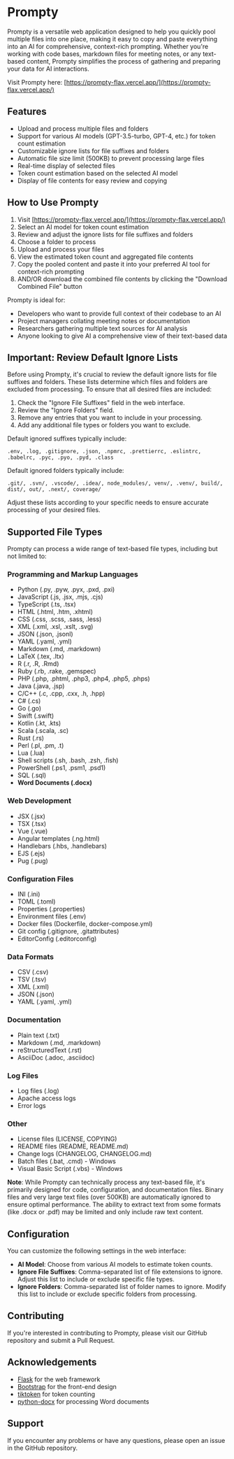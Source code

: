 # Prompty

Prompty is a versatile web application designed to help you quickly pool multiple files into one place, making it easy to copy and paste everything into an AI for comprehensive, context-rich prompting. Whether you're working with code bases, markdown files for meeting notes, or any text-based content, Prompty simplifies the process of gathering and preparing your data for AI interactions.

Visit Prompty here: [https://prompty-flax.vercel.app/](https://prompty-flax.vercel.app/)

## Features

- Upload and process multiple files and folders
- Support for various AI models (GPT-3.5-turbo, GPT-4, etc.) for token count estimation
- Customizable ignore lists for file suffixes and folders
- Automatic file size limit (500KB) to prevent processing large files
- Real-time display of selected files
- Token count estimation based on the selected AI model
- Display of file contents for easy review and copying

## How to Use Prompty

1. Visit [https://prompty-flax.vercel.app/](https://prompty-flax.vercel.app/)
2. Select an AI model for token count estimation
3. Review and adjust the ignore lists for file suffixes and folders
4. Choose a folder to process
5. Upload and process your files
6. View the estimated token count and aggregated file contents
7. Copy the pooled content and paste it into your preferred AI tool for context-rich prompting
8. AND/OR download the combined file contents by clicking the "Download Combined File" button

Prompty is ideal for:

- Developers who want to provide full context of their codebase to an AI
- Project managers collating meeting notes or documentation
- Researchers gathering multiple text sources for AI analysis
- Anyone looking to give AI a comprehensive view of their text-based data

## Important: Review Default Ignore Lists

Before using Prompty, it's crucial to review the default ignore lists for file suffixes and folders. These lists determine which files and folders are excluded from processing. To ensure that all desired files are included:

1. Check the "Ignore File Suffixes" field in the web interface.
2. Review the "Ignore Folders" field.
3. Remove any entries that you want to include in your processing.
4. Add any additional file types or folders you want to exclude.

Default ignored suffixes typically include:

```
.env, .log, .gitignore, .json, .npmrc, .prettierrc, .eslintrc, .babelrc, .pyc, .pyo, .pyd, .class
```

Default ignored folders typically include:

```
.git/, .svn/, .vscode/, .idea/, node_modules/, venv/, .venv/, build/, dist/, out/, .next/, coverage/
```

Adjust these lists according to your specific needs to ensure accurate processing of your desired files.

## Supported File Types

Prompty can process a wide range of text-based file types, including but not limited to:

### Programming and Markup Languages

- Python (.py, .pyw, .pyx, .pxd, .pxi)
- JavaScript (.js, .jsx, .mjs, .cjs)
- TypeScript (.ts, .tsx)
- HTML (.html, .htm, .xhtml)
- CSS (.css, .scss, .sass, .less)
- XML (.xml, .xsl, .xslt, .svg)
- JSON (.json, .jsonl)
- YAML (.yaml, .yml)
- Markdown (.md, .markdown)
- LaTeX (.tex, .ltx)
- R (.r, .R, .Rmd)
- Ruby (.rb, .rake, .gemspec)
- PHP (.php, .phtml, .php3, .php4, .php5, .phps)
- Java (.java, .jsp)
- C/C++ (.c, .cpp, .cxx, .h, .hpp)
- C# (.cs)
- Go (.go)
- Swift (.swift)
- Kotlin (.kt, .kts)
- Scala (.scala, .sc)
- Rust (.rs)
- Perl (.pl, .pm, .t)
- Lua (.lua)
- Shell scripts (.sh, .bash, .zsh, .fish)
- PowerShell (.ps1, .psm1, .psd1)
- SQL (.sql)
- **Word Documents (.docx)** <!-- Added this section -->

### Web Development

- JSX (.jsx)
- TSX (.tsx)
- Vue (.vue)
- Angular templates (.ng.html)
- Handlebars (.hbs, .handlebars)
- EJS (.ejs)
- Pug (.pug)

### Configuration Files

- INI (.ini)
- TOML (.toml)
- Properties (.properties)
- Environment files (.env)
- Docker files (Dockerfile, docker-compose.yml)
- Git config (.gitignore, .gitattributes)
- EditorConfig (.editorconfig)

### Data Formats

- CSV (.csv)
- TSV (.tsv)
- XML (.xml)
- JSON (.json)
- YAML (.yaml, .yml)

### Documentation

- Plain text (.txt)
- Markdown (.md, .markdown)
- reStructuredText (.rst)
- AsciiDoc (.adoc, .asciidoc)

### Log Files

- Log files (.log)
- Apache access logs
- Error logs

### Other

- License files (LICENSE, COPYING)
- README files (README, README.md)
- Change logs (CHANGELOG, CHANGELOG.md)
- Batch files (.bat, .cmd) - Windows
- Visual Basic Script (.vbs) - Windows

**Note**: While Prompty can technically process any text-based file, it's primarily designed for code, configuration, and documentation files. Binary files and very large text files (over 500KB) are automatically ignored to ensure optimal performance. The ability to extract text from some formats (like .docx or .pdf) may be limited and only include raw text content.

## Configuration

You can customize the following settings in the web interface:

- **AI Model**: Choose from various AI models to estimate token counts.
- **Ignore File Suffixes**: Comma-separated list of file extensions to ignore. Adjust this list to include or exclude specific file types.
- **Ignore Folders**: Comma-separated list of folder names to ignore. Modify this list to include or exclude specific folders from processing.

## Contributing

If you're interested in contributing to Prompty, please visit our GitHub repository and submit a Pull Request.

## Acknowledgements

- [Flask](https://flask.palletsprojects.com/) for the web framework
- [Bootstrap](https://getbootstrap.com/) for the front-end design
- [tiktoken](https://github.com/openai/tiktoken) for token counting
- [python-docx](https://python-docx.readthedocs.io/en/latest/) for processing Word documents <!-- Added this line -->

## Support

If you encounter any problems or have any questions, please open an issue in the GitHub repository.
